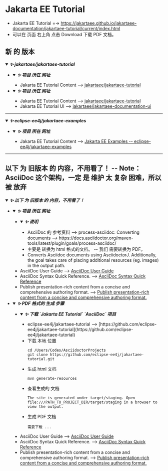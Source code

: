
# Jakarta EE Tutorial
  * Jakarta EE Tutorial =-> https://jakartaee.github.io/jakartaee-documentation/jakartaee-tutorial/current/index.html
  * 可以在 页面 右上角 点击 Download 下载 PDF 文档。
## 新 的 版本

<details open>
    <summary>
        <i><b>✨ jakartaee/jakartaee-tutorial</b></i>
    </summary>
    <a id="mysql-install-and-config-for-mac-note"></a>
    <ul type="disc">
        <li>
            <details open>
                <summary>
                    <i><b>✨ 项目 所在 网址</b></i>
                </summary>
                <ul type="disc">
                    <li>
                        Jakarta EE Tutorial Content --> <a href="https://github.com/jakartaee/jakartaee-tutorial?tab=readme-ov-file">jakartaee/jakartaee-tutorial</a>
                    </li>
                </ul>
            </details>
        </li>
        <li>
            <details open>
                <summary>
                    <i><b>✨ 项目 所在 网址</b></i>
                </summary>
                <ul type="disc">
                    <li>
                        Jakarta EE Tutorial Content --> <a href="https://github.com/jakartaee/jakartaee-tutorial?tab=readme-ov-file">jakartaee/jakartaee-tutorial</a>
                    </li>
                    <li>
                        Jakarta EE Tutorial UI --> <a href="https://github.com/jakartaee/jakartaee-documentation-ui">jakartaee/jakartaee-documentation-ui</a>
                    </li>
                </ul>
            </details>
        </li>
    </ul>
</details>

----

<details open>
    <summary>
        <i><b>✨ eclipse-ee4j/jakartaee-examples</b></i>
    </summary>
    <ul type="disc">
        <li>
            <details open>
                <summary>
                    <i><b>✨ 项目 所在 网址</b></i>
                </summary>
                <ul type="disc">
                    <li>
                        Jakarta EE Tutorial Content --> <a href="https://github.com/eclipse-ee4j/jakartaee-examples">Jakarta EE Examples -- eclipse-ee4j/jakartaee-examples</a>
                    </li>
                </ul>
            </details>
        </li>
    </ul>
</details>

----

## 以下 为 旧版本 的 内容，不用看了！ -- Note：AsciiDoc 这个架构，一定 是 维护 太 复杂 困难，所以 被 放弃

<details open>
    <summary>
        <i><b>✨ 以下 为 旧版本 的 内容，不用看了！</b></i>
    </summary>
    <a id="mysql-install-and-config-for-mac-note"></a>
    <ul type="disc">
        <li>
            <details open>
                <summary>
                    <i><b>✨ 项目 所在 网址</b></i>
                </summary>
                <ul type="disc">
                    <li>
                        <details open>
                            <summary>
                                <i><b>✨ 说明</b></i>
                            </summary>
                            <ul type="disc">
                                <li>
                                     AsciiDoc 的 参考资料 --> process-asciidoc: Converting documents --> https://docs.asciidoctor.org/maven-tools/latest/plugin/goals/process-asciidoc/
                                </li>
                                <li>
                                    主要是 转换为 html 格式的文档。 -- 我们 需要转换为 PDF。
                                </li>
                                <li>
                                    Converts Asciidoc documents using AsciidoctorJ. Additionally, the goal takes care of placing additional resources (eg. images) in the output path.
                                </li>
                            </ul>
                        </details>
                    </li>
                    <li>
                        AsciiDoc User Guide --> <a href="https://asciidoc-py.github.io/userguide.html">AsciiDoc User Guide</a>
                    </li>
                    <li>
                        AsciiDoc Syntax Quick Reference. --> <a href="https://docs.asciidoctor.org/asciidoc/latest/syntax-quick-reference/">AsciiDoc Syntax Quick Reference</a>
                    </li>
                    <li>
                        Publish presentation-rich content from a concise and comprehensive authoring format. --> <a href="https://asciidoc.org/#try">Publish presentation-rich content from a concise and comprehensive authoring format.</a>
                    </li>
                </ul>
            </details>
        </li>
        <li>
            <details open>
                <summary>
                    <i><b>✨ PDF 格式的 生成 步骤</b></i>
                </summary>
                <ul type="disc">
                    <li>
                        <details open>
                            <summary>
                                <i><b>✨ 下载 `Jakarta EE Tutorial` `AsciiDoc` 项目</b></i>
                            </summary>
                            <ul type="disc">
                                <li>
                                     eclipse-ee4j/jakartaee-tutorial --> [https://github.com/eclipse-ee4j/jakartaee-tutorial](https://github.com/eclipse-ee4j/jakartaee-tutorial)<br>
                                </li>
                                <li>
                                    下载 本地 位置
                                    <pre><code>cd /Users/Codes/AsciidoctorProjects
git clone https://github.com/eclipse-ee4j/jakartaee-tutorial.git</code></pre>
                                </li>
                                <li>
                                    生成 html 文档
                                    <pre><code>mvn generate-resources</code></pre>
                                </li>
                                <li>
                                    查看生成的 文档
                                    <pre><code>The site is generated under target/staging. Open file:///PATH_TO_PROJECT_DIR/target/staging in a browser to view the output.</code></pre>
                                </li>
                                <li>
                                    生成 PDF 文档
                                    <pre><code>需要下载 ...</code></pre>
                                </li>
                            </ul>
                        </details>
                    </li>
                    <li>
                        AsciiDoc User Guide --> <a href="https://asciidoc-py.github.io/userguide.html">AsciiDoc User Guide</a>
                    </li>
                    <li>
                        AsciiDoc Syntax Quick Reference. --> <a href="https://docs.asciidoctor.org/asciidoc/latest/syntax-quick-reference/">AsciiDoc Syntax Quick Reference</a>
                    </li>
                    <li>
                        Publish presentation-rich content from a concise and comprehensive authoring format. --> <a href="https://asciidoc.org/#try">Publish presentation-rich content from a concise and comprehensive authoring format.</a>
                    </li>
                </ul>
            </details>
        </li>
    </ul>
</details>
